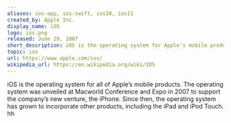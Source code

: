```yaml
---
aliases: ios-app, ios-swift, ios10, ios11
created_by: Apple Inc.
display_name: iOS
logo: ios.png
released: June 29, 2007
short_description: iOS is the operating system for Apple's mobile products.
topic: ios
url: https://www.apple.com/ios/
wikipedia_url: https://en.wikipedia.org/wiki/IOS
---
```

iOS is the operating system for all of Apple’s mobile products. The operating system was unveiled at Macworld Conference and Expo in 2007 to support the company’s new venture, the iPhone. Since then, the operating system has grown to incorporate other products, including the iPad and iPod Touch.
hh
